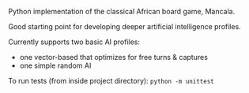 Python implementation of the classical African board game, Mancala.

Good starting point for developing deeper artificial intelligence profiles.

Currently supports two basic AI profiles:
- one vector-based that optimizes for free turns & captures
- one simple random AI

To run tests (from inside project directory):
    `python -m unittest`

